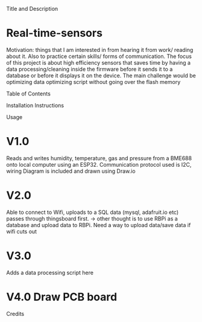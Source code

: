 Title and Description

# Real-time-sensors

Motivation: things that I am interested in from hearing it from work/ reading about it. Also to practice certain skills/ forms of communication. The focus of this project is about high efficiency sensors that saves
time by having a data processing/cleaning inside the firmware before it sends it to a database or before it displays it on the device. The main challenge would be optimizing data optimizing script without going 
over the flash memory

Table of Contents

Installation Instructions

Usage

# V1.0
Reads and writes humidity, temperature, gas and pressure from a BME688 onto local computer using an ESP32. Communication protocol used is I2C, wiring Diagram is included and drawn using Draw.io

# V2.0
Able to connect to Wifi, uploads to a SQL data (mysql, adafruit.io etc) passes through thingsboard first. -> other thought is to use RBPi as a database and upload data to RBPi. Need a way to upload data/save data if
wifi cuts out

# V3.0
Adds a data processing script here

# V4.0 Draw PCB board

Credits
